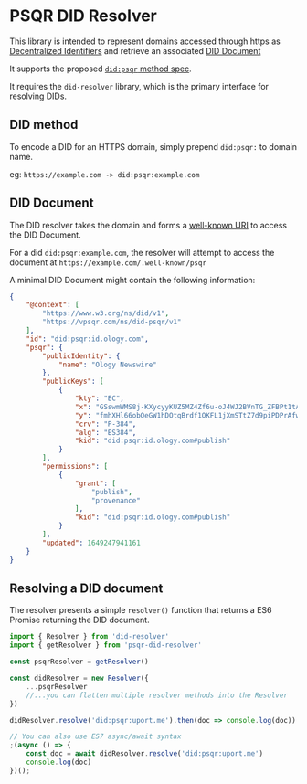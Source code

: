 # PSQR DID Resolver

This library is intended to represent domains accessed through https as
[Decentralized Identifiers](https://w3c.github.io/did-core/#identifier)
and retrieve an associated [DID Document](https://w3c.github.io/did-core/#did-document-properties)

It supports the proposed [`did:psqr` method spec](https://vpsqr.com/did-method-psqr/v1/).

It requires the `did-resolver` library, which is the primary interface for resolving DIDs.

## DID method

To encode a DID for an HTTPS domain, simply prepend `did:psqr:` to domain name.

eg: `https://example.com -> did:psqr:example.com`

## DID Document

The DID resolver takes the domain and forms a [well-known URI](https://tools.ietf.org/html/rfc5785)
to access the DID Document.

For a did `did:psqr:example.com`, the resolver will attempt to access the document at
`https://example.com/.well-known/psqr`

A minimal DID Document might contain the following information:

```json
{
    "@context": [
        "https://www.w3.org/ns/did/v1",
        "https://vpsqr.com/ns/did-psqr/v1"
    ],
    "id": "did:psqr:id.ology.com",
    "psqr": {
        "publicIdentity": {
            "name": "Ology Newswire"
        },
        "publicKeys": [
            {
                "kty": "EC",
                "x": "GSswmWMS8j-KXycyyKUZ5MZ4Zf6u-oJ4WJ2BVnTG_ZFBPt1tAdZ_aVNmWAJ-9CeW",
                "y": "fmhXHl66obOeGW1hDOtqBrdf1OKFL1jXmSTtZ7d9piPDPrAfwYYRoez7yEBUuG7o",
                "crv": "P-384",
                "alg": "ES384",
                "kid": "did:psqr:id.ology.com#publish"
            }
        ],
        "permissions": [
            {
                "grant": [
                    "publish",
                    "provenance"
                ],
                "kid": "did:psqr:id.ology.com#publish"
            }
        ],
        "updated": 1649247941161
    }
}
```

## Resolving a DID document

The resolver presents a simple `resolver()` function that returns a ES6 Promise returning the DID document.

```js
import { Resolver } from 'did-resolver'
import { getResolver } from 'psqr-did-resolver'

const psqrResolver = getResolver()

const didResolver = new Resolver({
    ...psqrResolver
    //...you can flatten multiple resolver methods into the Resolver
})

didResolver.resolve('did:psqr:uport.me').then(doc => console.log(doc))

// You can also use ES7 async/await syntax
;(async () => {
    const doc = await didResolver.resolve('did:psqr:uport.me')
    console.log(doc)
})();
```
